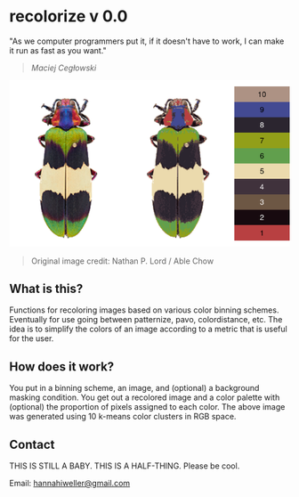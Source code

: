 # recolorize v 0.0

"As we computer programmers put it, if it doesn't have to work, I can make it run as fast as you want."  
> *Maciej Cegłowski*

![](inst/extdata/output.png)
> Original image credit: Nathan P. Lord / Able Chow

## What is this?

Functions for recoloring images based on various color binning schemes. Eventually for use going between patternize, pavo, colordistance, etc. The idea is to simplify the colors of an image according to a metric that is useful for the user.

## How does it work?

You put in a binning scheme, an image, and (optional) a background masking condition. You get out a recolored image and a color palette with (optional) the proportion of pixels assigned to each color. The above image was generated using 10 k-means color clusters in RGB space.

## Contact

THIS IS STILL A BABY. THIS IS A HALF-THING. Please be cool.

Email: [hannahiweller@gmail.com](hannahiweller@gmail.com)
